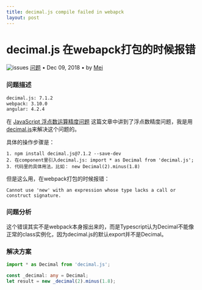 ```yaml
---
title: decimal.js compile failed in webapck
layout: post
---
```


# decimal.js 在webapck打包的时候报错
<div class="title-meta">
    <span><img class="title-category-img" src="../../../assets/images/categories/bug.svg" alt="issues"></span>
    <span><a class="github-link" href="/2018/09/19/issues-tools.html">问题</a></span>
    <span class="title-bullet">•</span>
    <span>Dec 09, 2018</span>
    <span class="title-bullet">•</span>
    <span>by <a class="github-link" href="http://github.com/limeii" title="http://github.com/limeii">Mei</a></span>
</div>


### 问题描述

```html
decimal.js: 7.1.2
webpack: 3.10.0
angular: 4.2.4
```

在 [JavaScript 浮点数运算精度问题](https://limeii.github.io/2018/12/09/issues-floatcalculate-Inaccurate.html) 这篇文章中讲到了浮点数精度问题，我是用[decimal.js](https://github.com/MikeMcl/decimal.js)来解决这个问题的。


具体的操作步骤是：

```
1. npm install decimal.js@7.1.2 --save-dev
2. 在component里引入decimal.js: import * as Decimal from 'decimal.js';
3. 代码里的具体用法，比如： new Decimal(2).minus(1.8)
```

但是这么用，在webpack打包的时候报错：


```
Cannot use 'new' with an expression whose type lacks a call or construct signature.

```

### 问题分析

这个错误其实不是webpack本身报出来的，而是Typescript认为Decimal不能像正常的class实例化，因为decimal.js的默认export并不是Decimal。


### 解决方案

```ts
import * as Decimal from 'decimal.js';

const _decimal: any = Decimal;
let result = new _decimal(2).minus(1.8);
```

